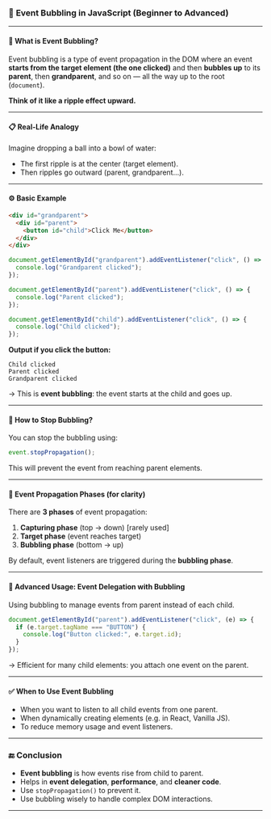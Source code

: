 
### 🧠 **Event Bubbling in JavaScript (Beginner to Advanced)**

---

#### 📌 **What is Event Bubbling?**

Event bubbling is a type of event propagation in the DOM where an event **starts from the target element (the one clicked)** and then **bubbles up** to its **parent**, then **grandparent**, and so on — all the way up to the root (`document`).

**Think of it like a ripple effect upward.**

---

#### 📋 **Real-Life Analogy**

Imagine dropping a ball into a bowl of water:

* The first ripple is at the center (target element).
* Then ripples go outward (parent, grandparent...).

---

#### ⚙️ **Basic Example**

```html
<div id="grandparent">
  <div id="parent">
    <button id="child">Click Me</button>
  </div>
</div>
```

```js
document.getElementById("grandparent").addEventListener("click", () => {
  console.log("Grandparent clicked");
});

document.getElementById("parent").addEventListener("click", () => {
  console.log("Parent clicked");
});

document.getElementById("child").addEventListener("click", () => {
  console.log("Child clicked");
});
```

**Output if you click the button:**

```
Child clicked
Parent clicked
Grandparent clicked
```

→ This is **event bubbling**: the event starts at the child and goes up.

---

#### 🛑 **How to Stop Bubbling?**

You can stop the bubbling using:

```js
event.stopPropagation();
```

This will prevent the event from reaching parent elements.

---

#### 🔁 **Event Propagation Phases (for clarity)**

There are **3 phases** of event propagation:

1. **Capturing phase** (top → down) \[rarely used]
2. **Target phase** (event reaches target)
3. **Bubbling phase** (bottom → up)

By default, event listeners are triggered during the **bubbling phase**.

---

#### 🧪 **Advanced Usage: Event Delegation with Bubbling**

Using bubbling to manage events from parent instead of each child.

```js
document.getElementById("parent").addEventListener("click", (e) => {
  if (e.target.tagName === "BUTTON") {
    console.log("Button clicked:", e.target.id);
  }
});
```

→ Efficient for many child elements: you attach one event on the parent.

---

#### ✅ **When to Use Event Bubbling**

* When you want to listen to all child events from one parent.
* When dynamically creating elements (e.g. in React, Vanilla JS).
* To reduce memory usage and event listeners.

---

### 🔚 Conclusion

* **Event bubbling** is how events rise from child to parent.
* Helps in **event delegation**, **performance**, and **cleaner code**.
* Use `stopPropagation()` to prevent it.
* Use bubbling wisely to handle complex DOM interactions.

---